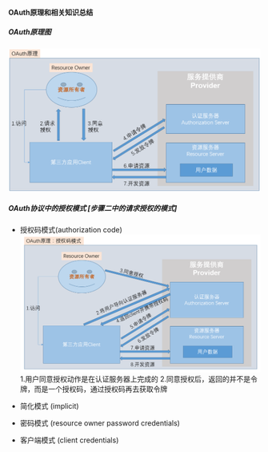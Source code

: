 #### OAuth原理和相关知识总结

##### OAuth原理图
![OAuth原理图](../photos/OAuth认证的原理和流程图.png)

##### OAuth协议中的授权模式 [步骤二中的请求授权的模式]
* 授权码模式(authorization code)
![OAuth认证的授权码模式的授权流程](../photos/OAuth认证的授权码模式的授权流程.png)
1.用户同意授权动作是在认证服务器上完成的
2.同意授权后，返回的并不是令牌，而是一个授权码，通过授权码再去获取令牌

* 简化模式 (implicit)

* 密码模式 (resource owner password credentials)

* 客户端模式 (client credentials)

